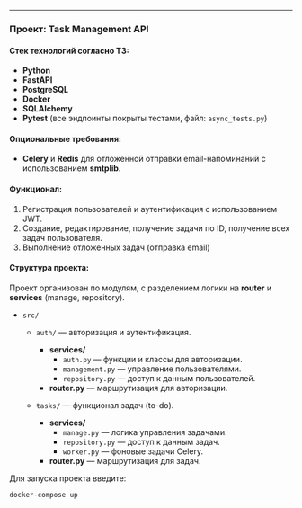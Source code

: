 
---

### Проект: Task Management API

#### Стек технологий согласно ТЗ:
- **Python**
- **FastAPI**
- **PostgreSQL**
- **Docker**
- **SQLAlchemy**
- **Pytest** (все эндпоинты покрыты тестами, файл: `async_tests.py`)

#### Опциональные требования:
- **Celery** и **Redis** для отложенной отправки email-напоминаний с использованием **smtplib**.

#### Функционал:
1. Регистрация пользователей и аутентификация с использованием JWT.
2. Создание, редактирование, получение задачи по ID, получение всех задач пользователя.
3. Выполнение отложенных задач (отправка email)

#### Структура проекта:
Проект организован по модулям, с разделением логики на **router** и **services** (manage, repository).

- `src/`
  - `auth/` — авторизация и аутентификация.
    - **services/**
      - `auth.py` — функции и классы для авторизации.
      - `management.py` — управление пользователями.
      - `repository.py` — доступ к данным пользователей.
    - **router.py** — маршрутизация для авторизации.

  - `tasks/` — функционал задач (to-do).
    - **services/**
      - `manage.py` — логика управления задачами.
      - `repository.py` — доступ к данным задач.
      - `worker.py` — фоновые задачи Celery.
    - **router.py** — маршрутизация для задач.

Для запуска проекта введите:
```
docker-compose up